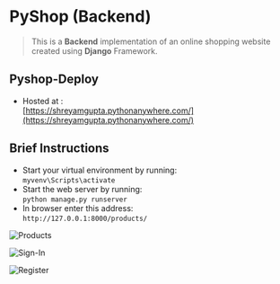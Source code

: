 # PyShop (Backend)
> This is a **Backend** implementation of an online shopping website created using **Django** Framework.

## Pyshop-Deploy
* Hosted at :  
[https://shreyamgupta.pythonanywhere.com/](https://shreyamgupta.pythonanywhere.com/)

## Brief Instructions
* Start your virtual environment by running:  
`myvenv\Scripts\activate`
* Start the web server by running:  
`python manage.py runserver`
* In browser enter this address:  
`http://127.0.0.1:8000/products/`  

![Products](https://user-images.githubusercontent.com/95539093/185785196-5ff1e00a-34ac-4d66-b1a6-a27cf13999c9.jpeg)

![Sign-In](https://user-images.githubusercontent.com/95539093/185785212-56e26e02-bab2-45de-89ee-31793ac1e04f.jpeg)

![Register](https://user-images.githubusercontent.com/95539093/185785201-31d9b4d0-440f-4d99-b3f9-ca139100860d.jpeg)
